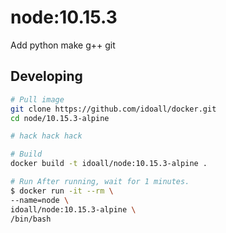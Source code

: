 node:10.15.3
=============

Add python make g++ git

## Developing

```bash
# Pull image
git clone https://github.com/idoall/docker.git
cd node/10.15.3-alpine

# hack hack hack

# Build
docker build -t idoall/node:10.15.3-alpine .

# Run After running, wait for 1 minutes.
$ docker run -it --rm \
--name=node \
idoall/node:10.15.3-alpine \
/bin/bash
```
